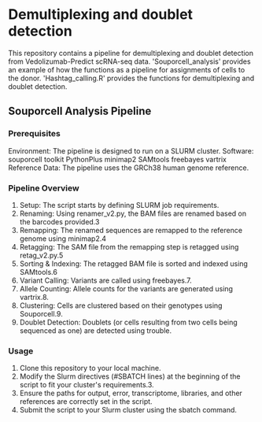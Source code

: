 # Demultiplexing and doublet detection

This repository contains a pipeline for demultiplexing and doublet detection from Vedolizumab-Predict scRNA-seq data.
'Souporcell_analysis' provides an example of how the functions as a pipeline for assignments of cells to the donor. 
'Hashtag_calling.R' provides the functions for demultiplexing and doublet detection.

## Souporcell Analysis Pipeline 

### Prerequisites
Environment: The pipeline is designed to run on a SLURM cluster.
Software:
souporcell toolkit
PythonPlus
minimap2
SAMtools
freebayes
vartrix
Reference Data: The pipeline uses the GRCh38 human genome reference.

### Pipeline Overview
1. Setup: The script starts by defining SLURM job requirements.
2. Renaming: Using renamer_v2.py, the BAM files are renamed based on the barcodes provided.3
3. Remapping: The renamed sequences are remapped to the reference genome using minimap2.4
4. Retagging: The SAM file from the remapping step is retagged using retag_v2.py.5
5. Sorting & Indexing: The retagged BAM file is sorted and indexed using SAMtools.6
6. Variant Calling: Variants are called using freebayes.7.
7. Allele Counting: Allele counts for the variants are generated using vartrix.8.
8. Clustering: Cells are clustered based on their genotypes using Souporcell.9.
9. Doublet Detection: Doublets (or cells resulting from two cells being sequenced as one) are detected using trouble.

### Usage
1. Clone this repository to your local machine.
2. Modify the Slurm directives (#SBATCH lines) at the beginning of the script to fit your cluster's requirements.3.
3. Ensure the paths for output, error, transcriptome, libraries, and other references are correctly set in the script.
4. Submit the script to your Slurm cluster using the sbatch command.
